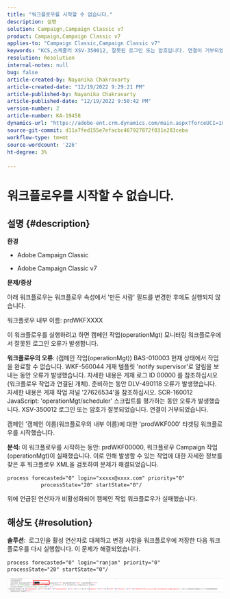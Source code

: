 ```yaml
---
title: "워크플로우를 시작할 수 없습니다."
description: 설명
solution: Campaign,Campaign Classic v7
product: Campaign,Campaign Classic v7
applies-to: "Campaign Classic,Campaign Classic v7"
keywords: "KCS,스케줄러 XSV-350012, 잘못된 로그인 또는 암호입니다. 연결이 거부되었습니다."
resolution: Resolution
internal-notes: null
bug: false
article-created-by: Nayanika Chakravarty
article-created-date: "12/19/2022 9:29:21 PM"
article-published-by: Nayanika Chakravarty
article-published-date: "12/19/2022 9:50:42 PM"
version-number: 2
article-number: KA-19458
dynamics-url: "https://adobe-ent.crm.dynamics.com/main.aspx?forceUCI=1&pagetype=entityrecord&etn=knowledgearticle&id=c7ef0830-e47f-ed11-81ac-6045bd0065f9"
source-git-commit: d11a7fed155e7efacbc467927872f031e283ceba
workflow-type: tm+mt
source-wordcount: '226'
ht-degree: 3%

---
```


# 워크플로우를 시작할 수 없습니다.

## 설명 {#description}


<b>환경</b>

- Adobe Campaign Classic

- Adobe Campaign Classic v7

<b>문제/증상</b>

아래 워크플로우는 워크플로우 속성에서 &#39;만든 사람&#39; 필드를 변경한 후에도 실행되지 않습니다.

워크플로우 내부 이름: prdWKFXXXX

이 워크플로우를 실행하려고 하면 캠페인 작업(operationMgt) 모니터링 워크플로우에서 잘못된 로그인 오류가 발생합니다.

<b>워크플로우의 오류</b>: (캠페인 작업(operationMgt)) BAS-010003 현재 상태에서 작업을 완료할 수 없습니다.
WKF-560044 게재 템플릿 &#39;notify supervisor&#39;로 알림을 보내는 동안 오류가 발생했습니다. 자세한 내용은 게재 로그 ID 00000 를 참조하십시오(워크플로우 작업과 연결된 개체).
준비하는 동안 DLV-490118 오류가 발생했습니다. 자세한 내용은 게재 작업 저널 &#39;27626534&#39;을 참조하십시오.
SCR-160012 JavaScript: &#39;operationMgt/scheduler&#39; 스크립트를 평가하는 동안 오류가 발생했습니다.
XSV-350012 로그인 또는 암호가 잘못되었습니다. 연결이 거부되었습니다.

캠페인 &#39;캠페인 이름(워크플로우의 내부 이름)에 대한 &#39;prodWKF000&#39; 타겟팅 워크플로우를 시작했습니다.

<b>분석: </b>
이 워크플로우를 시작하는 동안: prdWKF00000, 워크플로우 Campaign 작업(operationMgt)이 실패했습니다. 이로 인해 발생할 수 있는 작업에 대한 자세한 정보를 찾은 후 워크플로우 XML을 검토하여 문제가 해결되었습니다.




```
process forecasted="0" login="xxxxx@xxxx.com" priority="0"
           processState="20" startState="0"/
```




위에 언급된 연산자가 비활성화되어 캠페인 작업 워크플로우가 실패했습니다.


## 해상도 {#resolution}


<b>솔루션</b>:  로그인을 활성 연산자로 대체하고 변경 사항을 워크플로우에 저장한 다음 워크플로우를 다시 실행합니다. 이 문제가 해결되었습니다.




```
process forecasted="0" login="ranjan" priority="0"           processState="20" startState="0"/
```






![](assets/852729f9-68d0-ec11-a7b5-0022480a8e40.png)
